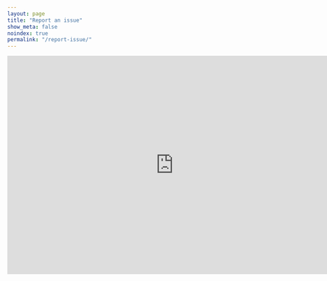 ```yaml
---
layout: page
title: "Report an issue"
show_meta: false
noindex: true
permalink: "/report-issue/"
--- 
```

<iframe src="https://docs.google.com/forms/d/1Bjmk7jFp80S5AfXyp3zSWfJ_S3wrl32BGNkjZEauls0/viewform?embedded=true" width="760" height="500" frameborder="0" marginheight="0" marginwidth="0">Loading...</iframe>




